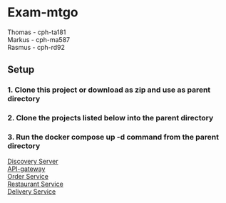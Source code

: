 # Exam-mtgo #
Thomas - cph-ta181  
Markus - cph-ma587  
Rasmus - cph-rd92  

## Setup ##
### 1.  Clone this project or download as zip and use as parent directory ### 

### 2.  Clone the projects listed below into the parent directory ### 

### 3.  Run the docker compose up -d command from the parent directory ### 

[Discovery Server](https://github.com/MRT-exam/exam-discovery-server)\
[API-gateway](https://github.com/MRT-exam/exam-api-gateway)\
[Order Service](https://github.com/MRT-exam/exam-order-service)\
[Restaurant Service](https://github.com/MRT-exam/exam-restaurant-service)\
[Delivery Service](https://github.com/MRT-exam/exam-delivery-service)

